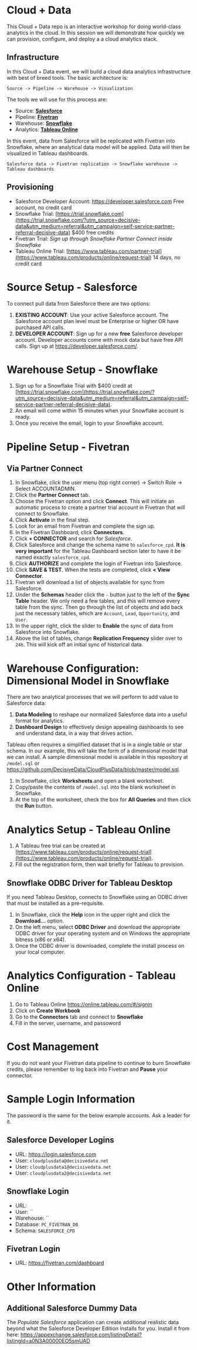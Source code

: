 # Cloud + Data

This Cloud + Data repo is an interactive workshop for doing world-class analytics in the cloud. In this session we will demonstrate how quickly we can provision, configure, and deploy a a cloud analytics stack.

## Infrastructure

In this Cloud + Data event, we will build a cloud data analytics infrastructure with best of breed tools. The basic architecture is:

    Source -> Pipeline -> Warehouse -> Visualization

The tools we will use for this process are:

- Source: [**Salesforce**](https://developer.salesforce.com)
- Pipeline: [**Fivetran**](https://fivetran.com/signup/decisive-data)
- Warehouse: [**Snowflake**](https://trial.snowflake.com/?utm_source=decisive-data&utm_medium=referral&utm_campaign=self-service-partner-referral-decisive-data)
- Analytics: [**Tableau Online**](https://www.tableau.com/products/online/request-trial)

In this event, data from Salesforce will be replicated with Fivetran into Snowflake, where an analytical data model will be applied. Data will then be visualized in Tableau dashboards.

    Salesforce data -> Fivetran replication -> Snowflake warehouse -> Tableau dashboards

## Provisioning

- Salesforce Developer Account: https://developer.salesforce.com Free account, no credit card
- Snowflake Trial: [https://trial.snowflake.com](https://trial.snowflake.com/?utm_source=decisive-data&utm_medium=referral&utm_campaign=self-service-partner-referral-decisive-data) $400 free credits
- Fivetran Trial: *Sign up through Snowflake Partner Connect inside Snowflake*
- Tableau Online Trial: [https://www.tableau.com/partner-trial](https://www.tableau.com/products/online/request-trial) 14 days, no credit card

# Source Setup - Salesforce

To connect pull data from Salesforce there are two options:

1. **EXISTING ACCOUNT**: Use your active Salesforce account. The Salesforce account plan level must be Enterprise or higher OR have purchased API calls.
2. **DEVELOPER ACCOUNT**: Sign up for a new **free** Salesforce developer account. Developer accounts come with mock data but have free API calls. Sign up at https://developer.salesforce.com/.

# Warehouse Setup - Snowflake

1. Sign up for a Snowflake Trial with $400 credit at [https://trial.snowflake.com](https://trial.snowflake.com/?utm_source=decisive-data&utm_medium=referral&utm_campaign=self-service-partner-referral-decisive-data).
2. An email will come within 15 minutes when your Snowflake account is ready.
3. Once you receive the email, login to your Snowflake account.

# Pipeline Setup - Fivetran

## Via Partner Connect

1. In Snowflake, click the user menu (top right corner) → Switch Role → Select ACCOUNTADMIN.
2. Click the **Partner Connect** tab.
3. Choose the Fivetran option and click **Connect**. This will initiate an automatic process to create a partner trial account in Fivetran that will connect to Snowflake.
4. Click **Activate** in the final step.
5. Look for an email from Fivetran and complete the sign up.
6. In the Fivetran Dashboard, click **Connectors**.
7. Click **+ CONNECTOR** and search for *Salesforce*.
8. Click Salesforce and change the schema name to  `salesforce_cpd`. **It is very important** for the Tableau Dashboard section later to have it be named exactly `salesforce_cpd`.
9. Click **AUTHORIZE** and complete the login of Fivetran into Salesforce.
10. Click **SAVE & TEST**. When the tests are completed, click **< View Connector**.
11. Fivetran will download a list of objects available for sync from Salesforce.
12. Under the **Schemas** header click the `-` button just to the left of the **Sync Table** header. We only need a few tables, and this will remove every table from the sync. Then go through the list of objects and add back just the necessary tables, which are `Account`, `Lead`, `Opportunity`, and `User`.
13. In the upper right, click the slider to **Enable** the sync of data from Salesforce into Snowflake.
14. Above the list of tables, change **Replication Frequency** slider over to `24h`. This will kick off an initial sync of historical data.

# Warehouse Configuration: Dimensional Model in Snowflake

There are two analytical processes that we will perform to add value to Salesforce data:

1. **Data Modeling** to reshape our normalized Salesforce data into a useful format for analytics.
2. **Dashboard Design** to effectively design appealing dashboards to see and understand data, in a way that drives action.

Tableau often requires a simplified dataset that is in a single table or star schema. In our example, this will take the form of a dimensional model that we can install. A sample dimensional model is available in this repository at `/model.sql` or https://github.com/DecisiveData/CloudPlusData/blob/master/model.sql.

1. In Snowflake, click **Worksheets** and open a blank worksheet.
2. Copy/paste the contents of `/model.sql` into the blank worksheet in Snowflake.
3. At the top of the worksheet, check the box for **All Queries** and then click the **Run** button.

# Analytics Setup - Tableau Online

1. A Tableau free trial can be created at [https://www.tableau.com/products/online/request-trial](https://www.tableau.com/products/online/request-trial).
2. Fill out the registration form, then wait briefly for Tableau to provision.

## Snowflake ODBC Driver for Tableau Desktop

If you need Tableau Desktop, connects to Snowflake using an ODBC driver that must be installed as a pre-requisite.

1. In Snowflake, click the **Help** icon in the upper right and click the **Download...** option.
2. On the left menu, select **ODBC Driver** and download the appropriate ODBC driver for your operating system and on Windows the appropriate bitness (x86 or x64).
3. Once the ODBC driver is downloaded, complete the install process on your local computer.

# Analytics Configuration - Tableau Online

1. Go to Tableau Online https://online.tableau.com/#/signin
2. Click on **Create Workbook**
3. Go to the **Connectors** tab and connect to **Snowflake**
4. Fill in the server, username, and passoword

# Cost Management

If you do not want your Fivetran data pipeline to continue to burn Snowflake credits, please remember to log back into Fivetran and **Pause** your connector.

# Sample Login Information

The password is the same for the below example accounts. Ask a leader for it.

## Salesforce Developer Logins

- URL: https://login.salesforce.com
- User: `cloudplusdata@decisivedata.net`
- User: `cloudplusdata1@decisivedata.net`
- User: `cloudplusdata2@decisivedata.net`

## Snowflake Login

- URL: 
- User: ``
- Warehouse: ``
- Database: `PC_FIVETRAN_DB`
- Schema: `SALESFORCE_CPD`

## Fivetran Login

- URL: https://fivetran.com/dashboard

# Other Information

## Additional Salesforce Dummy Data

The *Populate Salesforce* application can create additional realistic data beyond what the Salesforce Developer Edition installs for you. Install it from here: https://appexchange.salesforce.com/listingDetail?listingId=a0N3A00000EO5smUAD